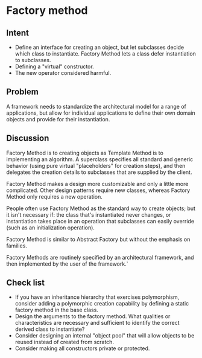 # Factory method

## Intent
- Define an interface for creating an object, but let subclasses decide which class to instantiate. Factory Method lets a class defer instantiation to subclasses.
- Defining a "virtual" constructor.
- The new operator considered harmful.

## Problem 
A framework needs to standardize the architectural model for a range of applications, but allow for individual applications to define their own domain objects and provide for their instantiation.

## Discussion
Factory Method is to creating objects as Template Method is to implementing an algorithm. A superclass specifies all standard and generic behavior (using pure virtual "placeholders" for creation steps), and then delegates the creation details to subclasses that are supplied by the client.

Factory Method makes a design more customizable and only a little more complicated. Other design patterns require new classes, whereas Factory Method only requires a new operation.

People often use Factory Method as the standard way to create objects; but it isn't necessary if: the class that's instantiated never changes, or instantiation takes place in an operation that subclasses can easily override (such as an initialization operation).

Factory Method is similar to Abstract Factory but without the emphasis on families.

Factory Methods are routinely specified by an architectural framework, and then implemented by the user of the framework.`

## Check list
- If you have an inheritance hierarchy that exercises polymorphism, consider adding a polymorphic creation capability by defining a static factory method in the base class.
- Design the arguments to the factory method. What qualities or characteristics are necessary and sufficient to identify the correct derived class to instantiate?
- Consider designing an internal "object pool" that will allow objects to be reused instead of created from scratch.
- Consider making all constructors private or protected.